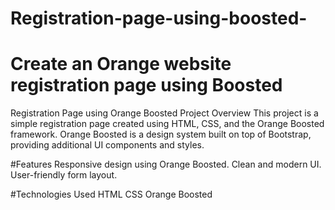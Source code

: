 # Registration-page-using-boosted-
Create an Orange website registration page using Boosted
============================================================
Registration Page using Orange Boosted
Project Overview
This project is a simple registration page created using HTML, CSS, and the Orange Boosted framework. Orange Boosted is a design system built on top of Bootstrap, providing additional UI components and styles.

#Features
Responsive design using Orange Boosted.
Clean and modern UI.
User-friendly form layout.

#Technologies Used
HTML
CSS
Orange Boosted
